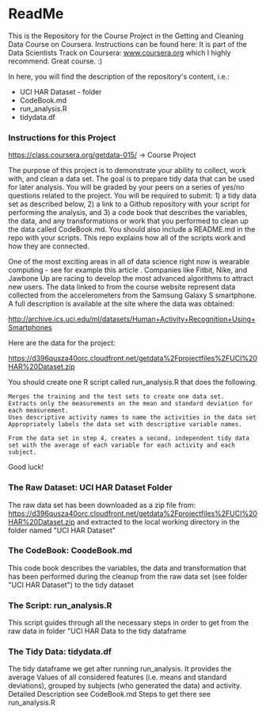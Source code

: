 # ReadMe

This is the Repository for the Course Project in the Getting and Cleaning Data Course on Coursera.
Instructions can be found here: 
It is part of the Data Scientists Track on Coursera: www.coursera.org which I highly recommend. Great course. :)

In here, you will find the description of the repository's content, i.e.:

* UCI HAR Dataset - folder
* CodeBook.md
* run_analysis.R
* tidydata.df

### Instructions for this Project
https://class.coursera.org/getdata-015/ -> Course Project

The purpose of this project is to demonstrate your ability to collect, work with, and clean a data set. The goal is to prepare tidy data that can be used for later analysis. You will be graded by your peers on a series of yes/no questions related to the project. You will be required to submit: 1) a tidy data set as described below, 2) a link to a Github repository with your script for performing the analysis, and 3) a code book that describes the variables, the data, and any transformations or work that you performed to clean up the data called CodeBook.md. You should also include a README.md in the repo with your scripts. This repo explains how all of the scripts work and how they are connected. 

One of the most exciting areas in all of data science right now is wearable computing - see for example this article . Companies like Fitbit, Nike, and Jawbone Up are racing to develop the most advanced algorithms to attract new users. The data linked to from the course website represent data collected from the accelerometers from the Samsung Galaxy S smartphone. A full description is available at the site where the data was obtained:

http://archive.ics.uci.edu/ml/datasets/Human+Activity+Recognition+Using+Smartphones

Here are the data for the project:

https://d396qusza40orc.cloudfront.net/getdata%2Fprojectfiles%2FUCI%20HAR%20Dataset.zip

 You should create one R script called run_analysis.R that does the following. 

    Merges the training and the test sets to create one data set.
    Extracts only the measurements on the mean and standard deviation for each measurement. 
    Uses descriptive activity names to name the activities in the data set
    Appropriately labels the data set with descriptive variable names. 

    From the data set in step 4, creates a second, independent tidy data set with the average of each variable for each activity and each subject.

Good luck!


### The Raw Dataset: UCI HAR Dataset Folder
The raw data set has been downloaded as a zip file from: https://d396qusza40orc.cloudfront.net/getdata%2Fprojectfiles%2FUCI%20HAR%20Dataset.zip 
and extracted to the local working directory in the folder named
"UCI HAR Dataset"

### The CodeBook: CoodeBook.md
This code book describes the variables, the data and transformation that
has been performed during the cleanup from the raw data set (see folder "UCI HAR Dataset")
to the tidy dataset

### The Script: run_analysis.R
This script guides through all the necessary steps in order to get from the raw data
in folder "UCI HAR Data to the tidy dataframe 

### The Tidy Data: tidydata.df
The tidy dataframe we get after running run_analysis. 
It provides the average Values of all considered features (i.e. means and standard
deviations), grouped by subjects (who generated the data) and activity.
Detailed Description see CodeBook.md
Steps to get there see run_analysis.R
